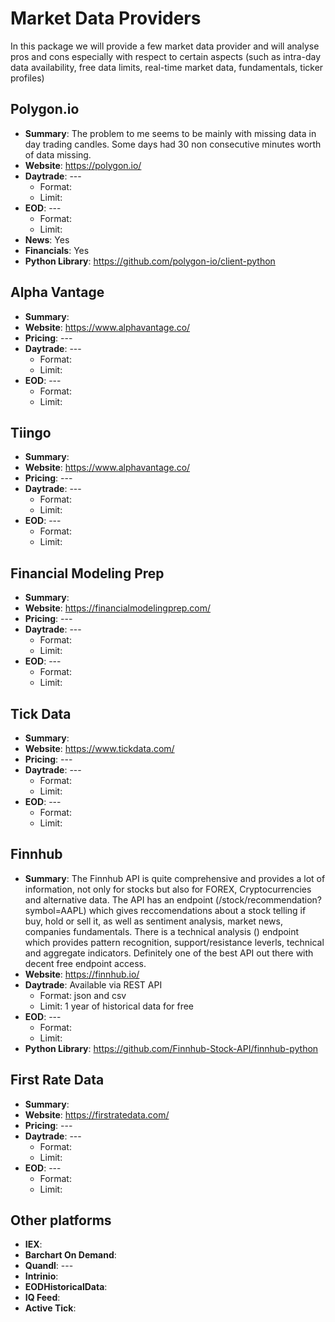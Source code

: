 # Market Data Providers

In this package we will provide a few market data provider and will analyse pros and cons especially with respect to certain aspects (such as intra-day data availability, free data limits, real-time market data, fundamentals, ticker profiles)

## Polygon.io
* __Summary__: The problem to me seems to be mainly with missing data in day trading candles. Some days had 30 non consecutive minutes worth of data missing.
* __Website__: https://polygon.io/
* __Daytrade__: ---
  * Format:
  * Limit:
* __EOD__: ---
  * Format:
  * Limit:
* __News__: Yes
* __Financials__: Yes
* __Python Library__: https://github.com/polygon-io/client-python

## Alpha Vantage
* __Summary__:
* __Website__: https://www.alphavantage.co/
* __Pricing__: ---
* __Daytrade__: ---
  * Format:
  * Limit:
* __EOD__: ---
  * Format:
  * Limit:
 
## Tiingo
* __Summary__:
* __Website__: https://www.alphavantage.co/
* __Pricing__: ---
* __Daytrade__: ---
  * Format:
  * Limit:
* __EOD__: ---
  * Format:
  * Limit:

## Financial Modeling Prep
* __Summary__:
* __Website__: https://financialmodelingprep.com/
* __Pricing__: ---
* __Daytrade__: ---
  * Format:
  * Limit:
* __EOD__: ---
  * Format:
  * Limit:

## Tick Data
* __Summary__:
* __Website__: https://www.tickdata.com/
* __Pricing__: ---
* __Daytrade__: ---
  * Format:
  * Limit:
* __EOD__: ---
  * Format:
  * Limit:

## Finnhub
* __Summary__: The Finnhub API is quite comprehensive and provides a lot of information, not only for stocks but also for FOREX, Cryptocurrencies and alternative data. The API has an endpoint (/stock/recommendation?symbol=AAPL) which gives reccomendations about a stock telling if buy, hold or sell it, as well as sentiment analysis, market news, companies fundamentals. There is a technical analysis () endpoint which provides pattern recognition, support/resistance leverls, technical and aggregate indicators. Definitely one of the best API out there with decent free endpoint access.
* __Website__: https://finnhub.io/
* __Daytrade__: Available via REST API
  * Format: json and csv
  * Limit: 1 year of historical data for free
* __EOD__: ---
  * Format:
  * Limit:
* __Python Library__: https://github.com/Finnhub-Stock-API/finnhub-python

## First Rate Data
* __Summary__: 
* __Website__:  https://firstratedata.com/
* __Pricing__: ---
* __Daytrade__: ---
  * Format:
  * Limit:
* __EOD__: ---
  * Format:
  * Limit:

## Other platforms
* __IEX__: 
* __Barchart On Demand__:  
* __Quandl__: ---
* __Intrinio__: 
* __EODHistoricalData__: 
* __IQ Feed__: 
* __Active Tick__: 
